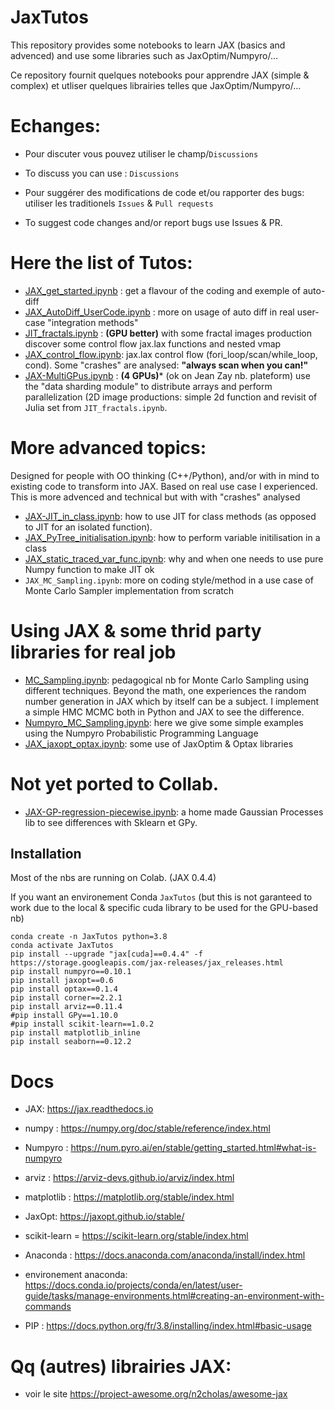 # JaxTutos
This repository provides some notebooks to learn JAX (basics and advenced) and use some libraries such as JaxOptim/Numpyro/...

Ce repository fournit quelques notebooks pour apprendre JAX (simple & complex) et utliser quelques librairies telles que JaxOptim/Numpyro/...

# Echanges: 
- Pour discuter vous pouvez utiliser le champ/`Discussions`
- To discuss you can use :  `Discussions`

- Pour suggérer des modifications de code et/ou rapporter des bugs: utiliser les traditionels `Issues` & `Pull requests`
- To suggest code changes and/or report bugs use Issues & PR.

# Here the list of Tutos:
- [JAX_get_started.ipynb](./JAX_get_started.ipynb) : get a flavour of the coding and exemple of auto-diff
- [JAX_AutoDiff_UserCode.ipynb](./JAX_AutoDiff_UserCode.ipynb) : more on usage of auto diff in  real user-case "integration methods"  
- [JIT_fractals.ipynb](./JIT_fractals.ipynb) : **(GPU better)** with some fractal images production discover some control flow jax.lax functions and nested vmap
- [JAX_control_flow.ipynb](./JAX_control_flow.ipynb): jax.lax control flow (fori_loop/scan/while_loop, cond). Some "crashes" are analysed: **"always scan when you can!"**
- [JAX-MultiGPus.ipynb](./JAX-MultiGPus.ipynb) : **(4 GPUs)*** (ok on Jean Zay nb. plateform) use the "data sharding module" to distribute arrays and perform parallelization (2D image productions: simple 2d function and revisit of Julia set from `JIT_fractals.ipynb`.
# More advanced topics:
Designed for people with OO thinking (C++/Python), and/or with in mind  to existing code to transform into JAX. Based on real use case I experienced. This is more advenced and technical but with with "crashes" analysed
- [JAX-JIT_in_class.ipynb](./JAX-JIT_in_class.ipynb): how to use JIT for class methods (as opposed to JIT for an isolated function). 
- [JAX_PyTree_initialisation.ipynb](./JAX_PyTree_initialisation.ipynb): how to perform variable initilisation in a class
- [JAX_static_traced_var_func.ipynb](./JAX_static_traced_var_func.ipynb): why and when one needs to use pure Numpy function to make JIT ok
- `JAX_MC_Sampling.ipynb`: more on coding style/method in a use case of Monte Carlo Sampler implementation from scratch
# Using JAX & some thrid party libraries for real job
- [MC_Sampling.ipynb](./MC_Sampling.ipynb): pedagogical nb for Monte Carlo Sampling using different techniques. Beyond the math, one experiences the random number generation in JAX which by itself can be a subject. I implement a simple HMC MCMC both in Python and JAX to see the difference.
- [Numpyro_MC_Sampling.ipynb](./Numpyro_MC_Sampling.ipynb): here we give some simple examples using the Numpyro Probabilistic Programming Language
- [JAX_jaxopt_optax.ipynb](./JAX_jaxopt_optax.ipynb): some use of JaxOptim & Optax libraries


# Not yet ported to Collab.

- [JAX-GP-regression-piecewise.ipynb](./JAX-GP-regression-piecewise.ipynb): a home made Gaussian Processes lib to see differences with Sklearn et GPy.


## Installation
Most of the nbs are running on Colab. (JAX 0.4.4) 

If you want an environement Conda `JaxTutos` (but this is not garanteed to work due to the local & specific cuda library to be used for the GPU-based nb)
```
conda create -n JaxTutos python=3.8
conda activate JaxTutos
pip install --upgrade "jax[cuda]==0.4.4" -f https://storage.googleapis.com/jax-releases/jax_releases.html
pip install numpyro==0.10.1
pip install jaxopt==0.6
pip install optax==0.1.4
pip install corner==2.2.1
pip install arviz==0.11.4
#pip install GPy==1.10.0
#pip install scikit-learn==1.0.2
pip install matplotlib_inline
pip install seaborn==0.12.2
```
# Docs
- JAX: https://jax.readthedocs.io
- numpy : https://numpy.org/doc/stable/reference/index.html
- Numpyro : https://num.pyro.ai/en/stable/getting_started.html#what-is-numpyro
- arviz : https://arviz-devs.github.io/arviz/index.html
- matplotlib : https://matplotlib.org/stable/index.html
- JaxOpt: https://jaxopt.github.io/stable/
- scikit-learn = https://scikit-learn.org/stable/index.html

- Anaconda : https://docs.anaconda.com/anaconda/install/index.html
- environement anaconda: https://docs.conda.io/projects/conda/en/latest/user-guide/tasks/manage-environments.html#creating-an-environment-with-commands
- PIP : https://docs.python.org/fr/3.8/installing/index.html#basic-usage

# Qq (autres) librairies JAX: 
- voir le site https://project-awesome.org/n2cholas/awesome-jax 
